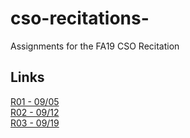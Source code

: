 # cso-recitations-
Assignments for the FA19 CSO Recitation

## Links  
[R01 - 09/05](r01)  
[R02 - 09/12](r02)  
[R03 - 09/19](r03)  
